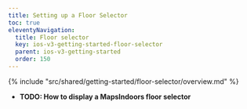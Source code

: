 ```yaml
---
title: Setting up a Floor Selector
toc: true
eleventyNavigation:
  title: Floor selector
  key: ios-v3-getting-started-floor-selector
  parent: ios-v3-getting-started
  order: 150
---
```


<!-- Overview -->
{% include "src/shared/getting-started/floor-selector/overview.md" %}

* **TODO: How to display a MapsIndoors floor selector**

